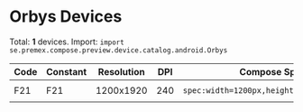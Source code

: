 # Orbys Devices

Total: **1** devices. Import: `import se.premex.compose.preview.device.catalog.android.Orbys`

| Code | Constant | Resolution | DPI | Compose Spec | Preview Usage |
|------|----------|------------|-----|-------------|---------------|
| F21 | F21 | 1200x1920 | 240 | `spec:width=1200px,height=1920px,dpi=240` | `@Preview(device = Orbys.F21)` |

<!-- Generated automatically. Do not edit manually. -->
